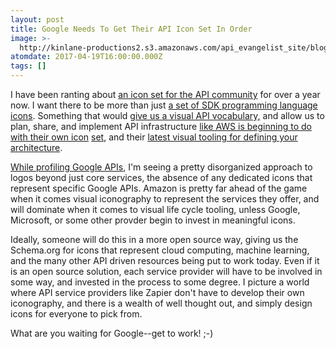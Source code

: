 ```yaml
---
layout: post
title: Google Needs To Get Their API Icon Set In Order
image: >-
  http://kinlane-productions2.s3.amazonaws.com/api_evangelist_site/blog/google_icons.png
atomdate: 2017-04-19T16:00:00.000Z
tags: []
---
```

I have been ranting about [an icon set for the API community](http://apievangelist.com/2016/01/25/moving-towards-a-meaningful-set-of-icons-for-the-api-community/) for over a year now. I want there to be more than just [a set of SDK programming language icons](http://apievangelist.com/2016/09/21/a-new-api-programming-language-sdk-icon-set/). Something that would [give us a visual API vocabulary,](http://apievangelist.com/2017/03/22/api-icon-vocabulary/) and allow us to plan, share, and implement API infrastructure [like AWS is beginning to do with their own icon](http://apievangelist.com/2016/10/21/icons-to-describe-each-of-your-api-resources-like-aws/) [set](http://apievangelist.com/2016/10/21/icons-to-describe-each-of-your-api-resources-like-aws/), and their [latest visual tooling for defining your architecture](http://apievangelist.com/2017/04/12/open-source-drag-and-drop-api-lifecycle-design-tooling/).

[While profiling Google APIs](http://google.stack.network/), I'm seeing a pretty disorganized approach to logos beyond just core services, the absence of any dedicated icons that represent specific Google APIs. Amazon is pretty far ahead of the game when it comes visual iconography to represent the services they offer, and will dominate when it comes to visual life cycle tooling, unless Google, Microsoft, or some other provder begin to invest in meaningful icons.

Ideally, someone will do this in a more open source way, giving us the Schema.org for icons that represent cloud computing, machine learning, and the many other API driven resources being put to work today. Even if it is an open source solution, each service provider will have to be involved in some way, and invested in the process to some degree. I picture a world where API service providers like Zapier don't have to develop their own iconography, and there is a wealth of well thought out, and simply design icons for everyone to pick from.

What are you waiting for Google--get to work! ;-)